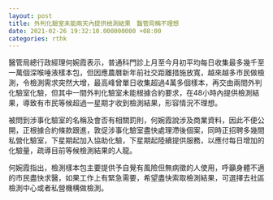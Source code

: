 ```yaml
---
layout: post
title: 外判化驗室未能兩天內提供檢測結果　醫管局稱不理想
date: 2021-02-26 19:32:10.000000000 +08:00
categories: rthk
---
```


醫管局總行政經理何婉霞表示，普通科門診上月至今月初平均每日收集最多幾千至一萬個深喉唾液樣本包，但因應農曆新年前社交距離措施放寬，越來越多市民做檢測，令檢測需求突然大增，最高峰曾單日收集超過4萬多個樣本，再交由兩間外判化驗室化驗，但其中一間外判化驗室未能根據合約要求，在48小時內提供檢測結果，導致有市民等候超過一星期才收到檢測結果，形容情況不理想。

被問到涉事化驗室的名稱及會否有相關罰則，何婉霞說涉及商業資料，因此不便公開，正根據合約條款跟進，敦促涉事化驗室盡快處理滯後個案，同時正招聘多幾間私營化驗室，下星期起加入協助化驗，下星期起陸續提供服務，以應付每日增加的化驗量，疏導目前等候檢測結果的人龍。

何婉霞指出，檢測樣本包主要提供予自覺有風險但無病徵的人使用，呼籲身體不適的市民盡快求醫，如果工作上有緊急需要，希望盡快索取檢測結果，可選擇去社區檢測中心或者私營機構做檢測。

